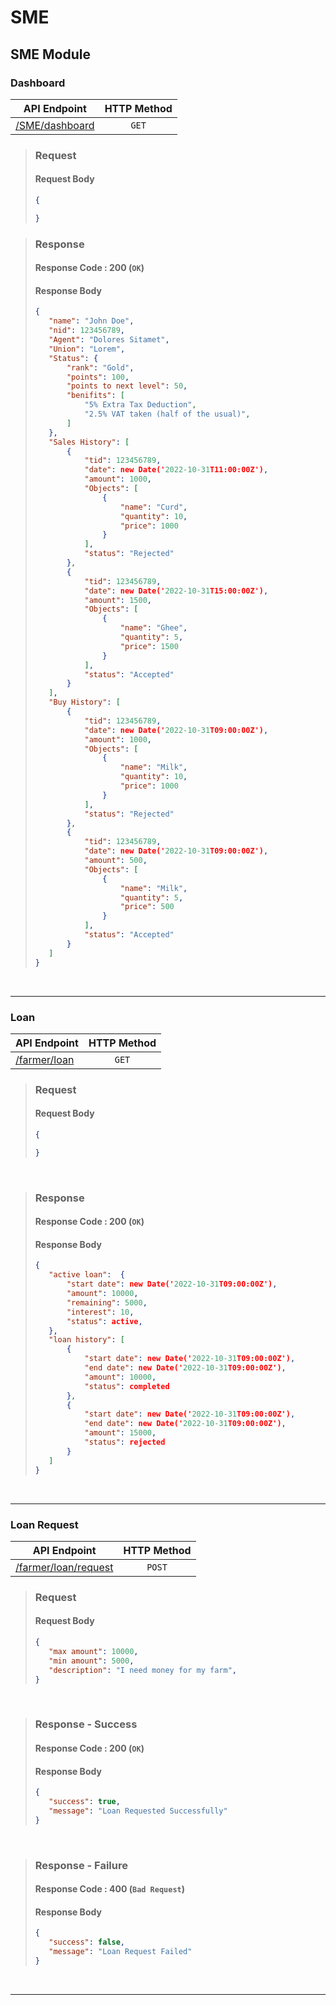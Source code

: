 # SME

## SME Module

### Dashboard

| API Endpoint              | HTTP Method |
| --- | :---: |
| [/SME/dashboard]() |   `GET`     |

>### Request
>
>#### Request Body
>
>    ```json
>   {
>
>    }
>    ```

>### Response
>
>#### Response Code : 200 (`OK`)
>
>#### Response Body
>
>    ```json
>   {
>       "name": "John Doe",
>       "nid": 123456789,
>       "Agent": "Dolores Sitamet",
>       "Union": "Lorem",
>       "Status": {
>           "rank": "Gold",
>           "points": 100,
>           "points to next level": 50,
>           "benifits": [
>               "5% Extra Tax Deduction",
>               "2.5% VAT taken (half of the usual)",
>           ]    
>       },
>       "Sales History": [
>           {
>               "tid": 123456789,    
>               "date": new Date('2022-10-31T11:00:00Z'),
>               "amount": 1000,
>               "Objects": [
>                   {
>                       "name": "Curd",
>                       "quantity": 10,
>                       "price": 1000
>                   }
>               ],
>               "status": "Rejected"
>           },
>           {
>               "tid": 123456789,
>               "date": new Date('2022-10-31T15:00:00Z'),
>               "amount": 1500,
>               "Objects": [
>                   {
>                       "name": "Ghee",
>                       "quantity": 5,
>                       "price": 1500
>                   }
>               ],
>               "status": "Accepted"
>           }
>       ],
>       "Buy History": [
>           {
>               "tid": 123456789,    
>               "date": new Date('2022-10-31T09:00:00Z'),
>               "amount": 1000,
>               "Objects": [
>                   {
>                       "name": "Milk",
>                       "quantity": 10,
>                       "price": 1000
>                   }
>               ],
>               "status": "Rejected"
>           },
>           {
>               "tid": 123456789,
>               "date": new Date('2022-10-31T09:00:00Z'),
>               "amount": 500,
>               "Objects": [
>                   {
>                       "name": "Milk",
>                       "quantity": 5,
>                       "price": 500
>                   }
>               ],
>               "status": "Accepted"
>           }
>       ]
>   }
>    ```

</br>

---

### Loan

| API Endpoint              | HTTP Method |
| --- | :---: |
| [/farmer/loan]() |   `GET`     |

>### Request
>
>#### Request Body
>
>    ```json
>   {
>
>    }
>    ```
>
</br>

>### Response
>
>#### Response Code : 200 (`OK`)
>
>#### Response Body
>
>    ```json
>   {
>       "active loan":  {
>           "start date": new Date('2022-10-31T09:00:00Z'),    
>           "amount": 10000,
>           "remaining": 5000,
>           "interest": 10,
>           "status": active,
>       },
>       "loan history": [
>           {
>               "start date": new Date('2022-10-31T09:00:00Z'),
>               "end date": new Date('2022-10-31T09:00:00Z'),
>               "amount": 10000,
>               "status": completed
>           },
>           {
>               "start date": new Date('2022-10-31T09:00:00Z'),
>               "end date": new Date('2022-10-31T09:00:00Z'),
>               "amount": 15000,
>               "status": rejected
>           }
>       ]
>   }
>    ```

</br>

---

### Loan Request

| API Endpoint              | HTTP Method |
| --- | :---: |
| [/farmer/loan/request]() |   `POST`     |

>### Request
>
>#### Request Body
>
>    ```json
>   {
>       "max amount": 10000,
>       "min amount": 5000,
>       "description": "I need money for my farm",
>   }
>    ```

</br>

>### Response - Success
>
>#### Response Code : 200 (`OK`)
>
>#### Response Body
>
>    ```json
>   {
>       "success": true,
>       "message": "Loan Requested Successfully"
>   }
>    ```

</br>

>### Response - Failure
>
>#### Response Code : 400 (`Bad Request`)
>
>#### Response Body
>
>    ```json
>   {
>       "success": false,
>       "message": "Loan Request Failed"
>   }
>    ```

</br>

---
